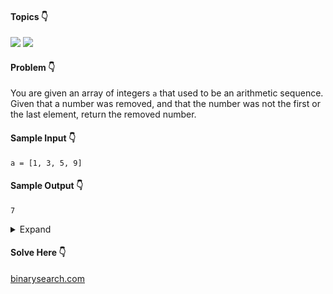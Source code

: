 #### Topics :point_down:
![](https://img.shields.io/badge/-array-wheat) 
![](https://img.shields.io/badge/-math-wheat)

#### Problem :point_down:
You are given an array of integers `a` that used to be an arithmetic sequence. Given that a number was removed, and that the number was not the first or the last element, return the removed number.
#### Sample Input :point_down:
```
a = [1, 3, 5, 9]
```
#### Sample Output :point_down:
```
7
```  
<details>
<summary>Expand</summary>

#### Python :point_down:
```py
def solve(a):
    n = len(a)
    d = int((a[-1] - a[0])/n)

    k = a[0]
    for i in range(1, n):
        k += d
        if (k != a[i]):
            return k 

    return a[0]
```
#### Time Complexity :point_down:
```
O(n)
```
#### Space Complexity :point_down:
```
O(1)
```  
#### Python :point_down:
```py
def solve(a):
    n = len(a)
    k = a[0] + a[-1]
    s = sum(a)
    return int(k * (n + 1)/2) - s
```  
#### Time Complexity :point_down:
```
O(n)
```
#### Space Complexity :point_down:
```
O(1)
```
</details>

#### Solve Here :point_down:
[binarysearch.com](https://binarysearch.com/problems/Complete-an-Arithmetic-Sequence/submissions)
